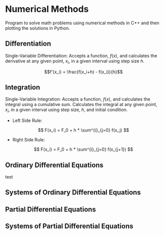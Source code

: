 # Numerical Methods
Program to solve math problems using numerical methods in C++ and then plotting the solutions in Python.

## Differentiation
Single-Variable Differentiation: Accepts a function, $f(x)$, and calculates the derivative at any given point, $x_i$, in a given interval using step size $h$. 
```math
f'(x_i) =  \frac{f(x_i+h) - f(x_i)}{h}
```

## Integration
Single-Variable Integration: Accepts a function, $f(x)$, and calculates the integral using a cumulative sum. Calculates the integral at any given point, $x_i$, in a given interval using step size, $h$, and initial condition.
* Left Side Rule: 

$$ F(x_i) = F_0 + h * \sum^{i}_{j=0} f(x_j) $$

* Right Side Rule: 

$$ F(x_i) = F_0 + h * \sum^{i}_{j=0} f(x_{j+1}) $$

## Ordinary Differential Equations
test
## Systems of Ordinary Differential Equations

## Partial Differential Equations

## Systems of Partial Differential Equations
